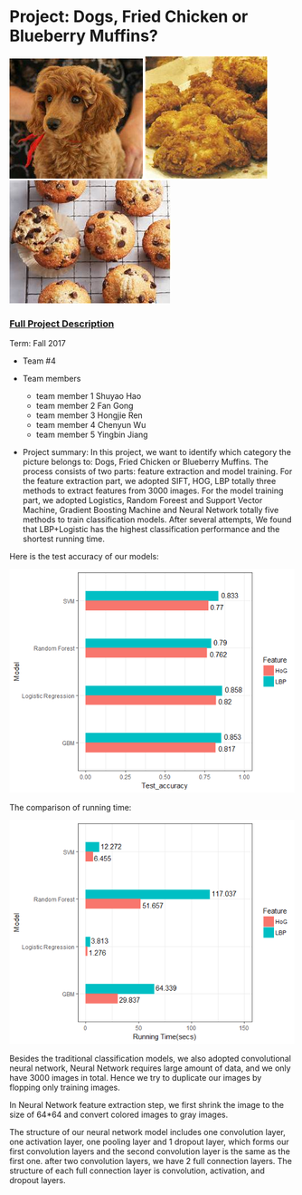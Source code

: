# Project: Dogs, Fried Chicken or Blueberry Muffins?
![image](figs/img_0074.jpg)
![image](figs/img_1282.jpg)
![image](figs/img_0028.jpg)

### [Full Project Description](doc/project3_desc.md)

Term: Fall 2017

+ Team #4
+ Team members
	+ team member 1  Shuyao Hao
	+ team member 2  Fan Gong
	+ team member 3  Hongjie Ren
	+ team member 4  Chenyun Wu
	+ team member 5  Yingbin Jiang

+ Project summary: In this project, we want to identify which category the picture belongs to: Dogs, Fried Chicken or Blueberry Muffins. The process consists of two parts: feature extraction and model training. For the feature extraction part, we adopted SIFT, HOG, LBP totally three methods to extract features from 3000 images. For the model training part, we adopted Logistics, Random Foreest and Support Vector Machine, Gradient Boosting Machine and Neural Network totally five methods to train classification models. 
After several attempts, We found that LBP+Logistic has the highest classification performance and the shortest running time.

Here is the test accuracy of our models:

![image](figs/Test_accuracy.png)


The comparison of running time:

![image](figs/Running_Time.png)
	

Besides the traditional classification models, we also adopted convolutional neural network, Neural Network requires large amount of data, and we only have 3000 images  in total. Hence we try to duplicate our images by flopping only training images. 


In Neural Network feature extraction step, we first shrink the image to the size of 64*64 and convert colored images to gray images.


The structure of our neural network model includes one convolution layer, one   activation layer, one pooling layer and 1 dropout layer, which forms our first convolution layers and the second convolution layer is the same as the first one. after two convolution layers, we have 2 full connection layers. The structure of each full connection layer is convolution, activation, and dropout layers.


